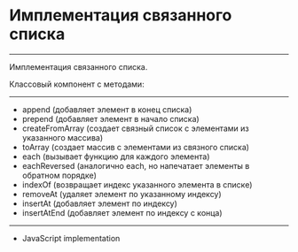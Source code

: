 # **Имплементация связанного списка**
***
Имплементация связанного списка.

Классовый компонент с методами: 
***
* append (добавляет элемент в конец списка)
* prepend (добавляет элемент в начало списка)
* createFromArray (создает связный список с элементами из указанного массива)
* toArray (создает массив с элементами из связного списка)
* each (вызывает функцию для каждого элемента)
* eachReversed (аналогично each, но напечатает элементы в обратном порядке)
* indexOf (возвращает индекс указанного элемента в списке)
* removeAt (удаляет элемент по указанному индексу)
* insertAt (добавляет элемент по индексу)
* insertAtEnd (добавляет элемент по индексу с конца)

***
* JavaScript implementation